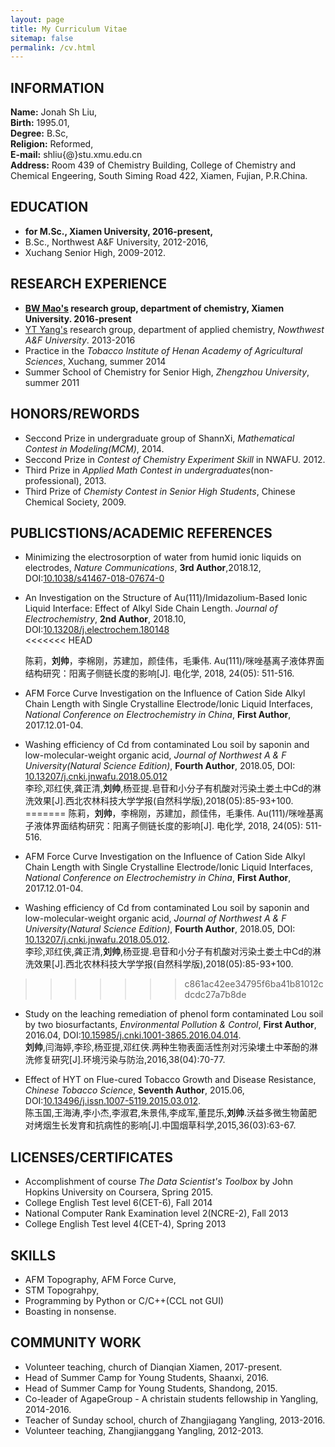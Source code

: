 ```yaml
---
layout: page
title: My Curriculum Vitae
sitemap: false
permalink: /cv.html
---
```


## INFORMATION
**Name:** Jonah Sh Liu,   
**Birth:** 1995.01,   
**Degree:** B.Sc,   
**Religion:** Reformed,    
**E-mail:** shliu{@}stu.xmu.edu.cn   
**Address:** Room 439 of Chemistry Building, College of Chemistry and Chemical Engeering, South Siming Road 422, Xiamen, Fujian, P.R.China.

## EDUCATION
- **for M.Sc., Xiamen University, 2016-present,**  
- B.Sc., Northwest A&F University, 2012-2016,    
- Xuchang Senior High, 2009-2012.


## RESEARCH EXPERIENCE   
- **[BW Mao's](http://stm.xmu.edu.cn) research group, department of chemistry, Xiamen University.   2016-present**    
- [YT Yang's](https://hxyyxy.nwafu.edu.cn/szdw/21747.htm) research group, department of applied chemistry, *Nowthwest A&F University*. 2013-2016 
- Practice in the *Tobacco Institute of Henan Academy of Agricultural Sciences*, Xuchang, summer 2014
- Summer School of Chemistry for Senior High, *Zhengzhou University*, summer 2011    

## HONORS/REWORDS
- Seccond Prize in undergraduate group of ShannXi, *Mathematical Contest in Modeling(MCM)*, 2014.
- Seccond Prize in *Contest of Chemistry Experiment Skill* in NWAFU. 2012.
- Third Prize in *Applied Math Contest in undergraduates*(non-professional), 2013.
- Third Prize of *Chemisty Contest in Senior High Students*, Chinese Chemical Society, 2009.


## PUBLICSTIONS/ACADEMIC REFERENCES
- Minimizing the electrosorption of water from humid ionic liquids on electrodes, *Nature Communications*, **3rd Author**,2018.12, DOI:[10.1038/s41467-018-07674-0](https://doi.org/10.1038/s41467-018-07674-0)

- An Investigation on the Structure of Au(111)/Imidazolium-Based Ionic Liquid Interface: Effect of Alkyl Side Chain Length. *Journal of Electrochemistry*, **2nd Author**, 2018.10,  DOI:[10.13208/j.electrochem.180148 ](http://electrochem.xmu.edu.cn/CN/10.13208/j.electrochem.180148)<br>
<<<<<<< HEAD

  陈莉，**刘帅**，李棉刚，苏建加，颜佳伟，毛秉伟. Au(111)/咪唑基离子液体界面结构研究：阳离子侧链长度的影响[J]. 电化学, 2018, 24(05): 511-516.	

- AFM Force Curve Investigation on the Influence of Cation Side Alkyl Chain Length with Single Crystalline Electrode/Ionic Liquid Interfaces, *National Conference on Electrochemistry in China*, **First Author**, 2017.12.01-04.

- Washing efficiency of Cd from contaminated Lou soil by saponin and low-molecular-weight organic acid, *Journal of Northwest A & F University(Natural Science Edition)*, **Fourth Author**, 2018.05, DOI: [10.13207/j.cnki.jnwafu.2018.05.012](http://doi.org/10.13207/j.cnki.jnwafu.2018.05.012)<br>
  李珍,邓红侠,龚正清,**刘帅**,杨亚提.皂苷和小分子有机酸对污染土娄土中Cd的淋洗效果[J].西北农林科技大学学报(自然科学版),2018(05):85-93+100.
=======
陈莉，**刘帅**，李棉刚，苏建加，颜佳伟，毛秉伟. Au(111)/咪唑基离子液体界面结构研究：阳离子侧链长度的影响[J]. 电化学, 2018, 24(05): 511-516.	

- AFM Force Curve Investigation on the Influence of Cation Side Alkyl Chain Length with Single Crystalline Electrode/Ionic Liquid Interfaces, *National Conference on Electrochemistry in China*, **First Author**, 2017.12.01-04.

- Washing efficiency of Cd from contaminated Lou soil by saponin and low-molecular-weight organic acid, *Journal of Northwest A & F University(Natural Science Edition)*, **Fourth Author**, 2018.05, DOI: [10.13207/j.cnki.jnwafu.2018.05.012](http://doi.org/10.13207/j.cnki.jnwafu.2018.05.012).<br>
李珍,邓红侠,龚正清,**刘帅**,杨亚提.皂苷和小分子有机酸对污染土娄土中Cd的淋洗效果[J].西北农林科技大学学报(自然科学版),2018(05):85-93+100.
>>>>>>> c861ac42ee34795f6ba41b81012cdcdc27a7b8de

- Study on the leaching remediation of phenol form contaminated Lou soil by two biosurfactants, *Environmental Pollution & Control*,  **First Author**, 2016.04, DOI:[10.15985/j.cnki.1001-3865.2016.04.014](http://doi.org/10.15985/j.cnki.1001-3865.2016.04.014).<br>
  **刘帅**,闫海婷,李珍,杨亚提,邓红侠.两种生物表面活性剂对污染塿土中苯酚的淋洗修复研究[J].环境污染与防治,2016,38(04):70-77.

- Effect of HYT on Flue-cured Tobacco Growth and Disease Resistance, *Chinese Tobacco Science*, **Seventh Author**, 2015.06, DOI:[10.13496/j.issn.1007-5119.2015.03.012](http://doi.org/10.13496/j.issn.1007-5119.2015.03.012).<br>
  陈玉国,王海涛,李小杰,李淑君,朱景伟,李成军,董昆乐,**刘帅**.沃益多微生物菌肥对烤烟生长发育和抗病性的影响[J].中国烟草科学,2015,36(03):63-67.


## LICENSES/CERTIFICATES
- Accomplishment of course *The Data Scientist's Toolbox* by John Hopkins University on Coursera, Spring 2015.
- College English Test level 6(CET-6),  Fall 2014
- National Computer Rank Examination level 2(NCRE-2), Fall 2013
- College English Test level 4(CET-4),  Spring 2013

## SKILLS
- AFM Topography, AFM Force Curve,
- STM Topograhpy,
- Programming by Python or C/C++(CCL not GUI)
- Boasting in nonsense.


## COMMUNITY WORK
- Volunteer teaching, church of Dianqian Xiamen, 2017-present.
- Head of Summer Camp for Young Students, Shaanxi, 2016.
- Head of Summer Camp for Young Students, Shandong, 2015.
- Co-leader of AgapeGroup - A christain students fellowship in Yangling, 2014-2016.
- Teacher of Sunday school, church of Zhangjiagang Yangling, 2013-2016.
- Volunteer teaching, Zhangjianggang Yangling, 2012-2013.


